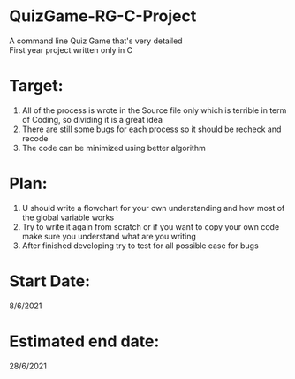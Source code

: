 # QuizGame-RG-C-Project
A command line Quiz Game that's very detailed <br>
First year project written only in C
# Target:
1. All of the process is wrote in the Source file only which is terrible in term of Coding, so dividing it is a great idea<br>
2. There are still some bugs for each process so it should be recheck and recode<br>
3. The code can be minimized using better algorithm<br>
# Plan:
1. U should write a flowchart for your own understanding and how most of the global variable works  
2. Try to write it again from scratch or if you want to copy your own code make sure you understand what are you writing
3. After finished developing try to test for all possible case for bugs
# Start Date:
8/6/2021
# Estimated end date:
28/6/2021
